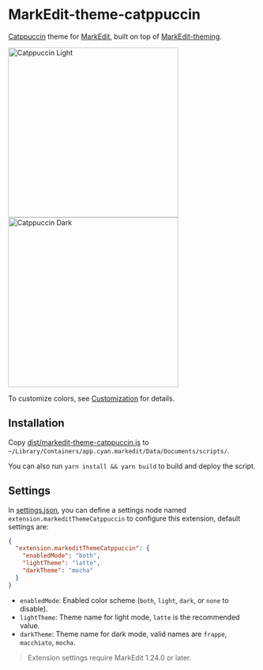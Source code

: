 # MarkEdit-theme-catppuccin

[Catppuccin](https://catppuccin.com/) theme for [MarkEdit](https://github.com/MarkEdit-app/MarkEdit), built on top of [MarkEdit-theming](https://github.com/MarkEdit-app/MarkEdit-theming).

<img width="344" title="Catppuccin Light" src="https://github.com/user-attachments/assets/4106bb2b-c312-4213-aff3-40544be634cc" /> <img width="344" title="Catppuccin Dark" src="https://github.com/user-attachments/assets/4c836437-acc2-461f-8805-7d8bb36d4b90" />

To customize colors, see [Customization](https://github.com/MarkEdit-app/MarkEdit-theming/wiki#customization) for details.

## Installation

Copy [dist/markedit-theme-catppuccin.js](dist/markedit-theme-catppuccin.js) to `~/Library/Containers/app.cyan.markedit/Data/Documents/scripts/`.

You can also run `yarn install && yarn build` to build and deploy the script.

## Settings

In [settings.json](https://github.com/MarkEdit-app/MarkEdit/wiki/Customization#advanced-settings), you can define a settings node named `extension.markeditThemeCatppuccin` to configure this extension, default settings are:

```json
{
  "extension.markeditThemeCatppuccin": {
    "enabledMode": "both",
    "lightTheme": "latte",
    "darkTheme": "mocha"
  }
}
```

- `enabledMode`: Enabled color scheme (`both`, `light`, `dark`, or `none` to disable).
- `lightTheme`: Theme name for light mode, `latte` is the recommended value.
- `darkTheme`: Theme name for dark mode, valid names are `frappe`, `macchiato`, `mocha`.

> Extension settings require MarkEdit 1.24.0 or later.
